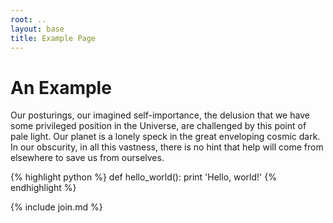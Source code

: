 ```yaml
---
root: ..
layout: base
title: Example Page
---
```

# An Example

Our posturings, our imagined self-importance, the delusion that we have some
privileged position in the Universe, are challenged by this point of pale light.
Our planet is a lonely speck in the great enveloping cosmic dark. In our
obscurity, in all this vastness, there is no hint that help will come from
elsewhere to save us from ourselves.

{% highlight python %}
def hello_world():
    print 'Hello, world!'
{% endhighlight %}

{% include join.md %}
